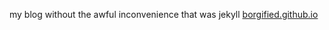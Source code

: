 my blog without the awful inconvenience that was jekyll
[borgified.github.io](https://borgified.github.io)
